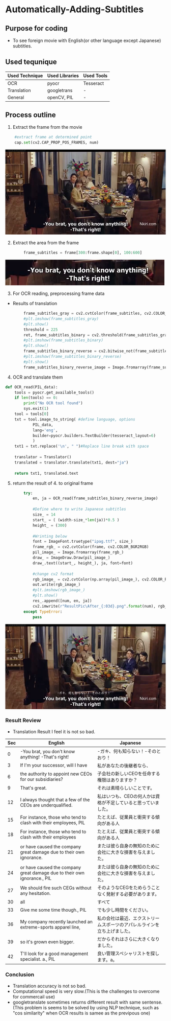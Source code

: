 # Automatically-Adding-Subtitles

## Purpose for coding
* To see foreign movie with English(or other language except Japanese) subtitles.

## Used tequnique
|  Used Technique  |  Used Libraries  | Used Tools |
| ---- | ---- | ---- |
|  OCR  |  pyocr  | Tesseract |
|  Translation  |  googletrans  | - |
| General | openCV, PIL | - |

## Process outline
1. Extract the frame from the movie

```python
    #extract frame at determined point 
    cap.set(cv2.CAP_PROP_POS_FRAMES, num)
```

![Extract the frame](https://github.com/takanyanta/Automatically-Adding-Subtitles/blob/main/ResultPic/Before_000.png "process1")

2. Extract the area from the frame

```python
        frame_subtitles = frame[300:frame.shape[0], 100:600]
```

![Extract the frame](https://github.com/takanyanta/Automatically-Adding-Subtitles/blob/main/ResultPic/add_000.png "process1")

3. For OCR reading, preprocessing frame data

* Results of translation

```python
        frame_subtitles_gray = cv2.cvtColor(frame_subtitles, cv2.COLOR_BGR2GRAY)
        #plt.imshow(frame_subtitles_gray)
        #plt.show()
        threshold = 225
        ret, frame_subtitles_binary = cv2.threshold(frame_subtitles_gray, threshold, 255, cv2.THRESH_BINARY)
        #plt.imshow(frame_subtitles_binary)
        #plt.show()
        frame_subtitles_binary_reverse = cv2.bitwise_not(frame_subtitles_binary)
        #plt.imshow(frame_subtitles_binary_reverse)
        #plt.show()
        frame_subtitles_binary_reverse_image = Image.fromarray(frame_subtitles_binary_reverse)
```

4. OCR and translate them

```python
def OCR_read(PIL_data):
    tools = pyocr.get_available_tools()
    if len(tools) == 0:
        print("No OCR tool found")
        sys.exit(1)
    tool = tools[0]
    txt = tool.image_to_string( #define language, options
            PIL_data,
            lang='eng',
            builder=pyocr.builders.TextBuilder(tesseract_layout=6)
            )
    txt1 = txt.replace('\n', " ")#Replace line break with space

    translator = Translator()
    translated = translator.translate(txt1, dest="ja")
    
    return txt1, translated.text
```

5. return the result of 4. to original frame

```python
        try:
            en, ja = OCR_read(frame_subtitles_binary_reverse_image)

            #Define where to write Japanese subtitles
            size_ = 14
            start_ = ( (width-size_*len(ja))*0.5 )
            height_ = (300)

            #Wrinting below
            font = ImageFont.truetype("ipag.ttf", size_)
            frame_rgb_ = cv2.cvtColor(frame, cv2.COLOR_BGR2RGB)
            pil_image_ = Image.fromarray(frame_rgb_)
            draw_ = ImageDraw.Draw(pil_image_)
            draw_.text((start_, height_), ja, font=font)

            #change cv2 format
            rgb_image_ = cv2.cvtColor(np.array(pil_image_), cv2.COLOR_RGB2BGR)
            out.write(rgb_image_)
            #plt.imshow(rgb_image_)
            #plt.show()
            res_.append([num, en, ja])
            cv2.imwrite(r"ResultPic\After_{:03d}.png".format(num), rgb_image_)
        except TypeError:
            pass
```

![Extract the frame](https://github.com/takanyanta/Automatically-Adding-Subtitles/blob/main/ResultPic/After_000.png "process1")

### Result Review

* Translation Result
I feel it is not so bad.

|  Sec  |  English  | Japanese |
| ---- | ---- | ---- |
|  0  |  -You brat, you don't know anything! -That's right!  | -ガキ、何も知らない！-そのとおり！ |
|  3  |  If I'm your successor, will I have  | 私があなたの後継者なら、 |
| 6 | the authority to appoint new CEOs for our subsidiaries? | 子会社の新しいCEOを任命する権限はありますか？ |
|  9  |  That's great.  | それは素晴らしいことです。 |
|  12  |  I always thought that a few of the CEOs are underqualified.  | 私はいつも、CEOの何人かは資格が不足していると思っていました。 |
| 15 | For instance, those who tend to clash with their employees, PIL | たとえば、従業員と衝突する傾向がある人 |
|  18  |  For instance, those who tend to clash with their employees  | たとえば、従業員と衝突する傾向がある人 |
|  21  |  or have caused the company great damage due to their own ignorance.  | または彼ら自身の無知のために会社に大きな損害を与えました。 |
| 24 | or have caused the company great damage due to their own ignorance., PIL | または彼ら自身の無知のために会社に大きな損害を与えました。 |
|  27  |  We should fire such CEGs without any hesitation.  | そのようなCEGをためらうことなく発射する必要があります。 |
|  30  |  all  | すべて |
| 33 | Give me some time though., PIL | でも少し時間をください。 |
|  36  |  My company recently launched an extreme-sports apparel line,  | 私の会社は最近、エクストリームスポーツのアパレルラインを立ち上げました。 |
|  39  |  so it's grown even bigger.  | だからそれはさらに大きくなりました。 |
| 42 | T'll look for a good management specialist. a., PIL | 良い管理スペシャリストを探します。a。 |

### Conclusion
* Translation accuracy is not so bad.
* Computational speed is very slow.(This is the challenges to overcome for commercail use)
* googletranslate sometimes returns different result with same sentense.(This problem is seems to be solved by using NLP technique, such as "cos similarity" when OCR results is samee as the previpous one)
